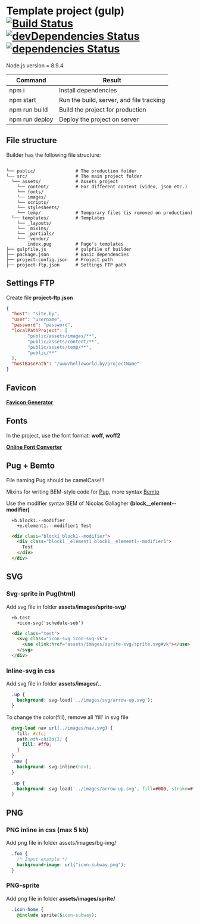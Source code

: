 # Template project (gulp) [![Build Status](https://travis-ci.org/viktar-hameza/starting-template-project.svg?branch=master)](https://travis-ci.org/viktar-hameza/starting-template-project) [![devDependencies Status](https://david-dm.org/viktar-hameza/starting-template-project/dev-status.svg)](https://david-dm.org/viktar-hameza/starting-template-project?type=dev) [![dependencies Status](https://david-dm.org/viktar-hameza/starting-template-project/status.svg)](https://david-dm.org/viktar-hameza/starting-template-project)

Node.js version = 8.9.4

| Command | Result |
| ------ | ------ |
| npm i | Install dependencies |
| npm start | Run the build, server, and file tracking |
| npm run build | Build the project for production |
| npm run deploy | Deploy the project on server |

## File structure

Builder has the following file structure:

```

└── public/               # The production folder
└── src/                  # The main project folder
  └── assets/             # Assets project
    └── content/          # For different content (video, json etc.)
    └── fonts/
    └── images/
    └── scripts/
    └── stylesheets/
    └── temp/             # Temporary files (is removed on production)
  └── templates/          # Templates
    └── _layouts/
    └── _mixins/
    └── _partials/
    └── _vendor/
        index.pug         # Page's templates
├── gulpfile.js           # gulpfile of builder
├── package.json          # Basic dependencies
├── project-config.json   # Project path
├── project-ftp.json      # Settings FTP path

```

## Settings FTP
Create file **project-ftp.json**
```json
{
  "host": "site.by",
  "user": "username",
  "password": "password",
  "localPathProject": [
        "public/assets/images/**",
        "public/assets/content/**",
        "public/assets/temp/**",
        "public/**"
  ],
  "hostBasePath": "/www/helloworld.by/projectName"
}
```

## Favicon

[**Favicon Generator**](https://realfavicongenerator.net/)

## Fonts

In the project, use the font format: **woff, woff2**

[**Online Font Converter**](https://onlinefontconverter.com/)
  
## Pug + Bemto
File naming Pug should be camelCase!!!

Mixins for writing BEM-style code for [Pug](https://pugjs.org/), more syntax [Bemto](https://github.com/kizu/bemto)

Use the modifier syntax BEM of Nicolas Gallagher **(block__element--modifier)**
```Pug
  +b.block1.--modifier
    +e.element1.--modifier1 Test
```

```HTML
  <div class="block1 block1--modifier">
    <div class="block1__element1 block1__element1--modifier1">
      Test
    </div>
  </div>
```

## SVG
### Svg-sprite in Pug(html)
Add svg file in folder **assets/images/sprite-svg/**

```Pug
  +b.test
    +icon-svg('schedule-sub')
```

```HTML
  <div class="test">
    <svg class="icon-svg icon-svg-vk">
      <use xlink:href="assets/images/sprite-svg/sprite.svg#vk"></use>
    </svg>
  </div>
```
### Inline-svg in css
Add svg file in folder **assets/images/..**

```CSS
  .up {
    background: svg-load('../images/svg/arrow-up.svg');
  }
```

To change the color(fill), remove all 'fill' in svg file

```CSS
  @svg-load nav url(../images/nav.svg) {
    fill: #cfc;
    path:nth-child(2) {
      fill: #ff0;
    }
  }
  .nav {
    background: svg-inline(nav);
  }

  .up {
    background: svg-load('../images/arrow-up.svg', fill=#000, stroke=#fff);
  }
```

## PNG
### PNG inline in css (max 5 kb)

Add png file in folder assets/images/bg-img/

```CSS
  .foo {
    /* Input example */
    background-image: url("icon-subway.png");
  }
```
### PNG-sprite

Add png file in folder **assets/images/sprite/**

```CSS
  .icon-home {
    @include sprite($icon-subway);
```




